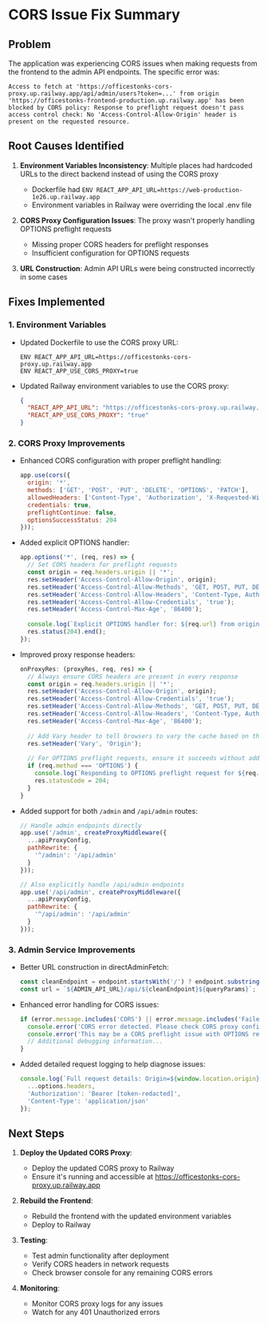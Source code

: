 # CORS Issue Fix Summary

## Problem

The application was experiencing CORS issues when making requests from the frontend to the admin API endpoints. The specific error was:

```
Access to fetch at 'https://officestonks-cors-proxy.up.railway.app/api/admin/users?token=...' from origin 'https://officestonks-frontend-production.up.railway.app' has been blocked by CORS policy: Response to preflight request doesn't pass access control check: No 'Access-Control-Allow-Origin' header is present on the requested resource.
```

## Root Causes Identified

1. **Environment Variables Inconsistency**: Multiple places had hardcoded URLs to the direct backend instead of using the CORS proxy
   - Dockerfile had `ENV REACT_APP_API_URL=https://web-production-1e26.up.railway.app`
   - Environment variables in Railway were overriding the local .env file

2. **CORS Proxy Configuration Issues**: The proxy wasn't properly handling OPTIONS preflight requests
   - Missing proper CORS headers for preflight responses
   - Insufficient configuration for OPTIONS requests

3. **URL Construction**: Admin API URLs were being constructed incorrectly in some cases

## Fixes Implemented

### 1. Environment Variables

- Updated Dockerfile to use the CORS proxy URL:
  ```
  ENV REACT_APP_API_URL=https://officestonks-cors-proxy.up.railway.app
  ENV REACT_APP_USE_CORS_PROXY=true
  ```

- Updated Railway environment variables to use the CORS proxy:
  ```json
  {
    "REACT_APP_API_URL": "https://officestonks-cors-proxy.up.railway.app",
    "REACT_APP_USE_CORS_PROXY": "true"
  }
  ```

### 2. CORS Proxy Improvements

- Enhanced CORS configuration with proper preflight handling:
  ```javascript
  app.use(cors({
    origin: '*',
    methods: ['GET', 'POST', 'PUT', 'DELETE', 'OPTIONS', 'PATCH'],
    allowedHeaders: ['Content-Type', 'Authorization', 'X-Requested-With', 'Accept', 'Origin'],
    credentials: true,
    preflightContinue: false,
    optionsSuccessStatus: 204
  }));
  ```

- Added explicit OPTIONS handler:
  ```javascript
  app.options('*', (req, res) => {
    // Set CORS headers for preflight requests
    const origin = req.headers.origin || '*';
    res.setHeader('Access-Control-Allow-Origin', origin);
    res.setHeader('Access-Control-Allow-Methods', 'GET, POST, PUT, DELETE, PATCH, OPTIONS');
    res.setHeader('Access-Control-Allow-Headers', 'Content-Type, Authorization, X-Requested-With, Accept, Origin');
    res.setHeader('Access-Control-Allow-Credentials', 'true');
    res.setHeader('Access-Control-Max-Age', '86400');
    
    console.log(`Explicit OPTIONS handler for: ${req.url} from origin: ${origin}`);
    res.status(204).end();
  });
  ```

- Improved proxy response headers:
  ```javascript
  onProxyRes: (proxyRes, req, res) => {
    // Always ensure CORS headers are present in every response
    const origin = req.headers.origin || '*';
    res.setHeader('Access-Control-Allow-Origin', origin);
    res.setHeader('Access-Control-Allow-Credentials', 'true');
    res.setHeader('Access-Control-Allow-Methods', 'GET, POST, PUT, DELETE, PATCH, OPTIONS');
    res.setHeader('Access-Control-Allow-Headers', 'Content-Type, Authorization, X-Requested-With, Accept, Origin');
    res.setHeader('Access-Control-Max-Age', '86400');
    
    // Add Vary header to tell browsers to vary the cache based on the Origin header
    res.setHeader('Vary', 'Origin');
    
    // For OPTIONS preflight requests, ensure it succeeds without additional processing
    if (req.method === 'OPTIONS') {
      console.log(`Responding to OPTIONS preflight request for ${req.url}`);
      res.statusCode = 204;
    }
  }
  ```

- Added support for both `/admin` and `/api/admin` routes:
  ```javascript
  // Handle admin endpoints directly
  app.use('/admin', createProxyMiddleware({
    ...apiProxyConfig,
    pathRewrite: {
      '^/admin': '/api/admin'
    }
  }));

  // Also explicitly handle /api/admin endpoints
  app.use('/api/admin', createProxyMiddleware({
    ...apiProxyConfig,
    pathRewrite: {
      '^/api/admin': '/api/admin'
    }
  }));
  ```

### 3. Admin Service Improvements

- Better URL construction in directAdminFetch:
  ```javascript
  const cleanEndpoint = endpoint.startsWith('/') ? endpoint.substring(1) : endpoint;
  const url = `${ADMIN_API_URL}/api/${cleanEndpoint}${queryParams}`;
  ```

- Enhanced error handling for CORS issues:
  ```javascript
  if (error.message.includes('CORS') || error.message.includes('Failed to fetch')) {
    console.error('CORS error detected. Please check CORS proxy configuration.');
    console.error('This may be a CORS preflight issue with OPTIONS requests.');
    // Additional debugging information...
  }
  ```

- Added detailed request logging to help diagnose issues:
  ```javascript
  console.log(`Full request details: Origin=${window.location.origin}, Destination=${url}, Headers:`, {
    ...options.headers,
    'Authorization': 'Bearer [token-redacted]',
    'Content-Type': 'application/json'
  });
  ```

## Next Steps

1. **Deploy the Updated CORS Proxy**:
   - Deploy the updated CORS proxy to Railway
   - Ensure it's running and accessible at https://officestonks-cors-proxy.up.railway.app

2. **Rebuild the Frontend**:
   - Rebuild the frontend with the updated environment variables
   - Deploy to Railway

3. **Testing**:
   - Test admin functionality after deployment
   - Verify CORS headers in network requests
   - Check browser console for any remaining CORS errors

4. **Monitoring**:
   - Monitor CORS proxy logs for any issues
   - Watch for any 401 Unauthorized errors